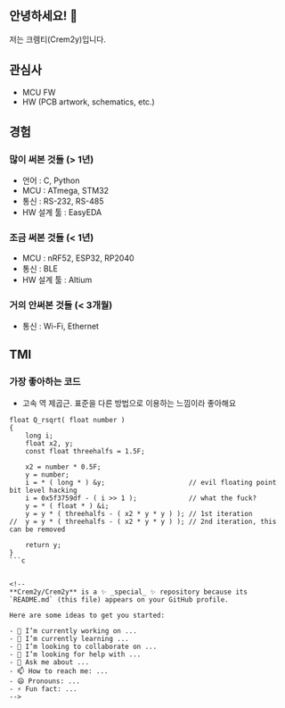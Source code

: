 ## 안녕하세요! 👋
저는 크렘티(Crem2y)입니다.

## 관심사
- MCU FW
- HW (PCB artwork, schematics, etc.)

## 경험
### 많이 써본 것들 (> 1년)
- 언어 : C, Python
- MCU : ATmega, STM32
- 통신 : RS-232, RS-485
- HW 설계 툴 : EasyEDA
### 조금 써본 것들 (< 1년)
- MCU : nRF52, ESP32, RP2040
- 통신 : BLE
- HW 설계 툴 : Altium
### 거의 안써본 것들 (< 3개월)
- 통신 : Wi-Fi, Ethernet

## TMI
### 가장 좋아하는 코드
- 고속 역 제곱근. 표준을 다른 방법으로 이용하는 느낌이라 좋아해요
```
float Q_rsqrt( float number )
{
	long i;
	float x2, y;
	const float threehalfs = 1.5F;

	x2 = number * 0.5F;
	y = number;
	i = * ( long * ) &y;                     // evil floating point bit level hacking
	i = 0x5f3759df - ( i >> 1 );             // what the fuck?
	y = * ( float * ) &i;
	y = y * ( threehalfs - ( x2 * y * y ) ); // 1st iteration
//	y = y * ( threehalfs - ( x2 * y * y ) ); // 2nd iteration, this can be removed

	return y;
}
```c


<!--
**Crem2y/Crem2y** is a ✨ _special_ ✨ repository because its `README.md` (this file) appears on your GitHub profile.

Here are some ideas to get you started:

- 🔭 I’m currently working on ...
- 🌱 I’m currently learning ...
- 👯 I’m looking to collaborate on ...
- 🤔 I’m looking for help with ...
- 💬 Ask me about ...
- 📫 How to reach me: ...
- 😄 Pronouns: ...
- ⚡ Fun fact: ...
-->
